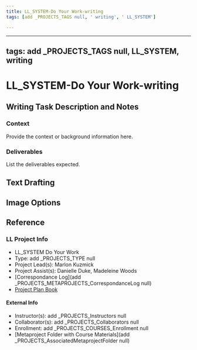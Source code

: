 ```yaml
---
title: LL_SYSTEM-Do Your Work-writing
tags: [add _PROJECTS_TAGS null, ' writing', ' LL_SYSTEM']

---
```


---
tags: add _PROJECTS_TAGS null, LL_SYSTEM, writing
---
# LL_SYSTEM-Do Your Work-writing

## Writing Task Description and Notes

### Context
Provide the context or background information here.

### Deliverables
List the deliverables expected.

## Text Drafting

## Image Options


## Reference
### LL Project Info
* LL_SYSTEM Do Your Work
* Type: add _PROJECTS_TYPE null
* Project Lead(s): Marlon Kuzmick
* Project Assist(s): Danielle Duke, Madeleine Woods
* [Correspondance Log](add _PROJECTS_METAPROJECTS_CorrespondanceLog null)
* [Project Plan Book](https://hackmd.io/@ll-23-24/S1jKFMA02)

#### External Info
* Instructor(s): add _PROJECTS_Instructors null
* Collaborator(s): add _PROJECTS_Collaborators null
* Enrollment: add _PROJECTS_COURSES_Enrollment null
* [Metaproject Folder with Course Materials](add _PROJECTS_AssociatedMetaprojectFolder null)


